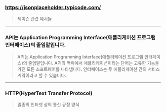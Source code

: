 ### https://jsonplaceholder.typicode.com/

> 제이슨 관련 예시들

---

### API는 Application Programming Interface(애플리케이션 프로그램 인터페이스)의 줄임말입니다.

> API는 Application Programming Interface(애플리케이션 프로그램 인터페이스)의 줄임말입니다.
> API의 맥락에서 애플리케이션이라는 단어는 고유한 기능을 가진 모든 소프트웨어를 나타냅니다. 인터페이스는 두 애플리케이션 간의 서비스 계약이라고 할 수 있습니다.

---

### HTTP(HyperText Transfer Protocol)

> 일종의 인터넷 상의 통신 규정 양식
